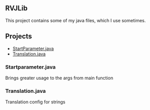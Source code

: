 ## RVJLib
This project contains some of my java files, which I use sometimes. 

## Projects
* [StartParameter.java](#StartParameter.java)
* [Translation.java](#Translation.java)

### Startparameter.java

Brings greater usage to the args from main function

### Translation.java

Translation config for strings
